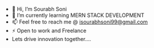 - 👋 Hi, I’m Sourabh Soni
- 🌱 I’m currently learning MERN STACK DEVELOPMENT
- 📫 Feel free to reach me @ isourabhsoni99@gmail.com
- ⚡ Open to work and Freelance
- Lets drive innovation together....

<!---
isourabh99/isourabh99 is a ✨ special ✨ repository because its `README.md` (this file) appears on your GitHub profile.
You can click the Preview link to take a look at your changes.
--->
